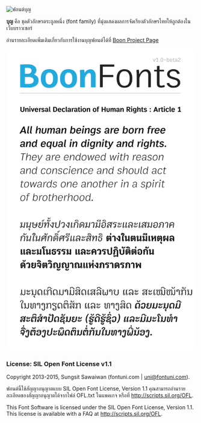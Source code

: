 ![ฟอนต์บุญ](/img/boon-banner-900.png?raw=true "Boon Fonts")

**บุญ** คือ ชุดตัวอักษรตระกูลหนึ่ง (font family) ที่มุ่งแสดงผลการจัดเรียงตัวอักษรไทยให้ถูกต้องในเว็บบราวเซอร์

อ่านรายละเอียดเพิ่มเติมเกี่ยวกับการใช้งานบุญฟอนต์ได้ที่ [Boon Project Page](http://fontuni.com/boon/)

![Boon UDHR](/img/boon-udhr.png?raw=true "Boon UDHR")

### License: SIL Open Font License v1.1

Copyright 2013-2015, Sungsit Sawaiwan (fontuni.com | uni@fontuni.com). 

ฟอนต์นี้ใช้สัญญาอนุญาตแบบ SIL Open Font License, Version 1.1 คุณสามารถอ่านรายละเอียดของสัญญาอนุญาตได้จากไฟล์ OFL.txt ในแพคเกจ หรือที่ <http://scripts.sil.org/OFL>.

This Font Software is licensed under the SIL Open Font License, Version 1.1.
This license is available with a FAQ at <http://scripts.sil.org/OFL>.
